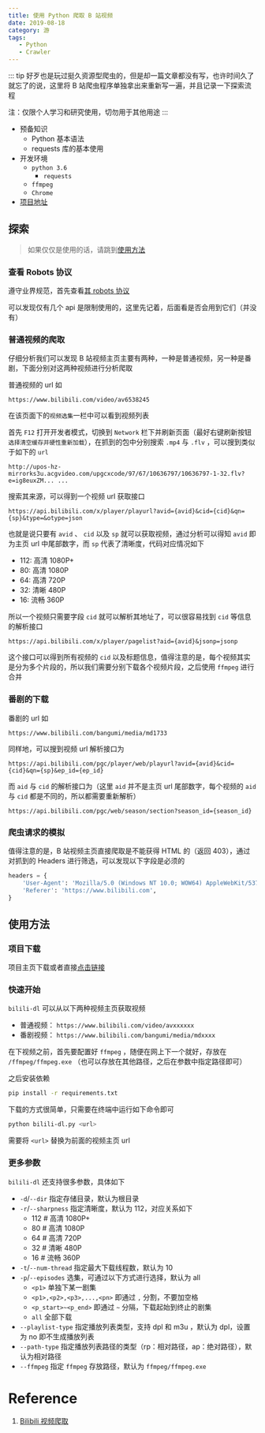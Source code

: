 ```yaml
---
title: 使用 Python 爬取 B 站视频
date: 2019-08-18
category: 游
tags:
   - Python
   - Crawler
---
```


::: tip
好歹也是玩过挺久资源型爬虫的，但是却一篇文章都没有写，也许时间久了就忘了的说，这里将 B 站爬虫程序单独拿出来重新写一遍，并且记录一下探索流程

注：仅限个人学习和研究使用，切勿用于其他用途
:::

<!-- more -->

-  预备知识
   -  Python 基本语法
   -  requests 库的基本使用
-  开发环境
   -  `python 3.6`
      -  `requests`
   -  `ffmpeg`
   -  `Chrome`
-  [项目地址](https://github.com/SigureMo/bilili-dl)

## 探索

> 如果仅仅是使用的话，请跳到[使用方法](#使用方法)

### 查看 Robots 协议

遵守业界规范，首先查看[其 robots 协议](https://www.bilibili.com/robots.txt)

可以发现仅有几个 api 是限制使用的，这里先记着，后面看是否会用到它们（并没有）

### 普通视频的爬取

仔细分析我们可以发现 B 站视频主页主要有两种，一种是普通视频，另一种是番剧，下面分别对这两种视频进行分析爬取

普通视频的 url 如

```
https://www.bilibili.com/video/av6538245
```

在该页面下的`视频选集`一栏中可以看到视频列表

首先 `F12` 打开开发者模式，切换到 `Network` 栏下并刷新页面（最好右键刷新按钮`选择清空缓存并硬性重新加载`），在抓到的包中分别搜索 `.mp4` 与 `.flv` ，可以搜到类似于如下的 `url`

```
http://upos-hz-mirrorks3u.acgvideo.com/upgcxcode/97/67/10636797/10636797-1-32.flv?e=ig8euxZM... ...
```

搜索其来源，可以得到一个视频 url 获取接口

```
https://api.bilibili.com/x/player/playurl?avid={avid}&cid={cid}&qn={sp}&type=&otype=json
```

也就是说只要有 `avid` 、 `cid` 以及 `sp` 就可以获取视频，通过分析可以得知 `avid` 即为主页 url 中尾部数字，而 `sp` 代表了清晰度，代码对应情况如下

-  112: 高清 1080P+
-  80: 高清 1080P
-  64: 高清 720P
-  32: 清晰 480P
-  16: 流畅 360P

所以一个视频只需要字段 `cid` 就可以解析其地址了，可以很容易找到 `cid` 等信息的解析接口

```
https://api.bilibili.com/x/player/pagelist?aid={avid}&jsonp=jsonp
```

这个接口可以得到所有视频的 `cid` 以及标题信息，值得注意的是，每个视频其实是分为多个片段的，所以我们需要分别下载各个视频片段，之后使用 `ffmpeg` 进行合并

### 番剧的下载

番剧的 url 如

```
https://www.bilibili.com/bangumi/media/md1733
```

同样地，可以搜到视频 url 解析接口为

```
https://api.bilibili.com/pgc/player/web/playurl?avid={avid}&cid={cid}&qn={sp}&ep_id={ep_id}
```

而 `aid` 与 `cid` 的解析接口为（这里 `aid` 并不是主页 url 尾部数字，每个视频的 `aid` 与 `cid` 都是不同的，所以都需要重新解析）

```
https://api.bilibili.com/pgc/web/season/section?season_id={season_id}
```

### 爬虫请求的模拟

值得注意的是，B 站视频主页直接爬取是不能获得 HTML 的（返回 403），通过对抓到的 Headers 进行筛选，可以发现以下字段是必须的

```python
headers = {
    'User-Agent': 'Mozilla/5.0 (Windows NT 10.0; WOW64) AppleWebKit/537.36 (KHTML, like Gecko) Chrome/64.0.3282.167 Safari/537.36',
    'Referer': 'https://www.bilibili.com',
}
```

## 使用方法

### 项目下载

项目主页下载或者直接[点击链接](https://github.com/SigureMo/bilili-dl/archive/master.zip)

### 快速开始

`bilili-dl` 可以从以下两种视频主页获取视频

-  普通视频： `https://www.bilibili.com/video/avxxxxxx`
-  番剧视频： `https://www.bilibili.com/bangumi/media/mdxxxx`

在下视频之前，首先要配置好 `ffmpeg` ，随便在网上下一个就好，存放在 `/ffmpeg/ffmpeg.exe` （也可以存放在其他路径，之后在参数中指定路径即可）

之后安装依赖

```bash
pip install -r requirements.txt
```

下载的方式很简单，只需要在终端中运行如下命令即可

```bash
python bilili-dl.py <url>
```

需要将 `<url>` 替换为前面的视频主页 url

### 更多参数

`bilili-dl` 还支持很多参数，具体如下

-  `-d`/`--dir` 指定存储目录，默认为根目录
-  `-r`/`--sharpness` 指定清晰度，默认为 112，对应关系如下
   -  112 # 高清 1080P+
   -  80 # 高清 1080P
   -  64 # 高清 720P
   -  32 # 清晰 480P
   -  16 # 流畅 360P
-  `-t`/`--num-thread` 指定最大下载线程数，默认为 10
-  `-p`/`--episodes` 选集，可通过以下方式进行选择，默认为 all
   -  `<p1>` 单独下某一剧集
   -  `<p1>,<p2>,<p3>,...,<pn>` 即通过 `,` 分割，不要加空格
   -  `<p_start>~<p_end>` 即通过 `~` 分隔，下载起始到终止的剧集
   -  `all` 全部下载
-  `--playlist-type` 指定播放列表类型，支持 dpl 和 m3u ，默认为 dpl，设置为 no 即不生成播放列表
-  `--path-type` 指定播放列表路径的类型（rp：相对路径，ap：绝对路径），默认为相对路径
-  `--ffmpeg` 指定 `ffmpeg` 存放路径，默认为 `ffmpeg/ffmpeg.exe`

# Reference

1. [Bilibili 视频爬取](https://github.com/1033020837/Bilibili)
